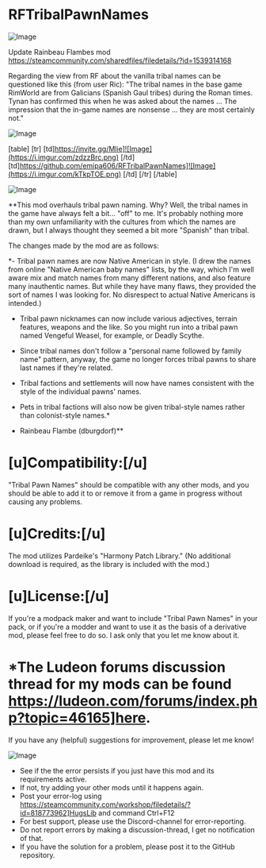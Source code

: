 # RFTribalPawnNames

![Image](https://i.imgur.com/WAEzk68.png)

Update Rainbeau Flambes mod
https://steamcommunity.com/sharedfiles/filedetails/?id=1539314168

Regarding the view from RF about the vanilla tribal names can be questioned like this (from user Ric):
&quot;The tribal names in the base game RimWorld are from Galicians (Spanish Gaul tribes) during the Roman times. Tynan has confirmed this when he was asked about the names ... The impression that the in-game names are nonsense ... they are most certainly not.&quot;

![Image](https://i.imgur.com/7Gzt3Rg.png)


[table]
	[tr]
		[td]https://invite.gg/Mlie]![Image](https://i.imgur.com/zdzzBrc.png)
[/td]
		[td]https://github.com/emipa606/RFTribalPawnNames]![Image](https://i.imgur.com/kTkpTOE.png)
[/td]
	[/tr]
[/table]
	
![Image](https://i.imgur.com/NOW7jU1.png)


**This mod overhauls tribal pawn naming. Why? Well, the tribal names in the game have always felt a bit... &quot;off&quot; to me. It&apos;s probably nothing more than my own unfamiliarity with the cultures from which the names are drawn, but I always thought they seemed a bit more &quot;Spanish&quot; than tribal.

The changes made by the mod are as follows:
	
*- Tribal pawn names are now Native American in style. (I drew the names from online &quot;Native American baby names&quot; lists, by the way, which I&apos;m well aware mix and match names from many different nations, and also feature many inauthentic names. But while they have many flaws, they provided the sort of names I was looking for. No disrespect to actual Native Americans is intended.)

- Tribal pawn nicknames can now include various adjectives, terrain features, weapons and the like. So you might run into a tribal pawn named Vengeful Weasel, for example, or Deadly Scythe.

- Since tribal names don&apos;t follow a &quot;personal name followed by family name&quot; pattern, anyway, the game no longer forces tribal pawns to share last names if they&apos;re related.

- Tribal factions and settlements will now have names consistent with the style of the individual pawns&apos; names.

- Pets in tribal factions will also now be given tribal-style names rather than colonist-style names.*

- Rainbeau Flambe (dburgdorf)**

# **[u]Compatibility:[/u]**


&quot;Tribal Pawn Names&quot; should be compatible with any other mods, and you should be able to add it to or remove it from a game in progress without causing any problems.

# **[u]Credits:[/u]**


The mod utilizes Pardeike&apos;s &quot;Harmony Patch Library.&quot; (No additional download is required, as the library is included with the mod.)

# **[u]License:[/u]**


If you&apos;re a modpack maker and want to include &quot;Tribal Pawn Names&quot; in your pack, or if you&apos;re a modder and want to use it as the basis of a derivative mod, please feel free to do so. I ask only that you let me know about it. 

# *The Ludeon forums discussion thread for my mods can be found https://ludeon.com/forums/index.php?topic=46165]here.

If you have any (helpful) suggestions for improvement, please let me know!


![Image](https://i.imgur.com/Rs6T6cr.png)



-  See if the the error persists if you just have this mod and its requirements active.
-  If not, try adding your other mods until it happens again.
-  Post your error-log using https://steamcommunity.com/workshop/filedetails/?id=818773962]HugsLib and command Ctrl+F12
-  For best support, please use the Discord-channel for error-reporting.
-  Do not report errors by making a discussion-thread, I get no notification of that.
-  If you have the solution for a problem, please post it to the GitHub repository.



